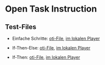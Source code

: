 # Open Task Instruction

## Test-Files

- Einfache Schritte:
[oti-File](https://rein-zieh.github.io/otiFiles/testsuite/steps.json), 
[im lokalen Player](http://localhost:8080/#/task?url=https://rein-zieh.github.io/otiFiles/testsuite/steps.json)

- If-Then-Else:
[oti-File](https://rein-zieh.github.io/otiFiles/testsuite/if-then-else.json), 
[im lokalen Player](http://localhost:8080/#/task?url=https://rein-zieh.github.io/otiFiles/testsuite/if-then-else.json)

- If-Then:
[oti-File](https://rein-zieh.github.io/otiFiles/testsuite/if-then.json), 
[im lokalen Player](http://localhost:8080/#/task?url=https://rein-zieh.github.io/otiFiles/testsuite/if-then.json)

